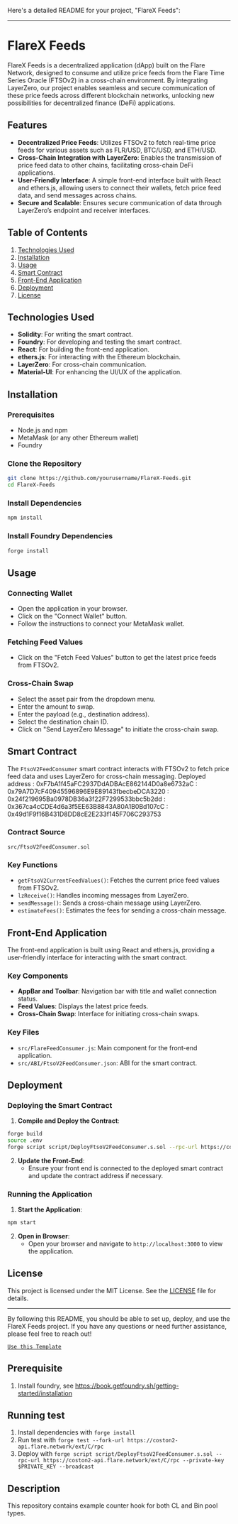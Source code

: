 Here's a detailed README for your project, "FlareX Feeds":

---

# FlareX Feeds

FlareX Feeds is a decentralized application (dApp) built on the Flare Network, designed to consume and utilize price feeds from the Flare Time Series Oracle (FTSOv2) in a cross-chain environment. By integrating LayerZero, our project enables seamless and secure communication of these price feeds across different blockchain networks, unlocking new possibilities for decentralized finance (DeFi) applications.

## Features

- **Decentralized Price Feeds**: Utilizes FTSOv2 to fetch real-time price feeds for various assets such as FLR/USD, BTC/USD, and ETH/USD.
- **Cross-Chain Integration with LayerZero**: Enables the transmission of price feed data to other chains, facilitating cross-chain DeFi applications.
- **User-Friendly Interface**: A simple front-end interface built with React and ethers.js, allowing users to connect their wallets, fetch price feed data, and send messages across chains.
- **Secure and Scalable**: Ensures secure communication of data through LayerZero’s endpoint and receiver interfaces.

## Table of Contents

1. [Technologies Used](#technologies-used)
2. [Installation](#installation)
3. [Usage](#usage)
4. [Smart Contract](#smart-contract)
5. [Front-End Application](#front-end-application)
6. [Deployment](#deployment)
7. [License](#license)

## Technologies Used

- **Solidity**: For writing the smart contract.
- **Foundry**: For developing and testing the smart contract.
- **React**: For building the front-end application.
- **ethers.js**: For interacting with the Ethereum blockchain.
- **LayerZero**: For cross-chain communication.
- **Material-UI**: For enhancing the UI/UX of the application.

## Installation

### Prerequisites

- Node.js and npm
- MetaMask (or any other Ethereum wallet)
- Foundry

### Clone the Repository

```bash
git clone https://github.com/yourusername/FlareX-Feeds.git
cd FlareX-Feeds
```

### Install Dependencies

```bash
npm install
```

### Install Foundry Dependencies

```bash
forge install
```

## Usage

### Connecting Wallet

- Open the application in your browser.
- Click on the "Connect Wallet" button.
- Follow the instructions to connect your MetaMask wallet.

### Fetching Feed Values

- Click on the "Fetch Feed Values" button to get the latest price feeds from FTSOv2.

### Cross-Chain Swap

- Select the asset pair from the dropdown menu.
- Enter the amount to swap.
- Enter the payload (e.g., destination address).
- Select the destination chain ID.
- Click on "Send LayerZero Message" to initiate the cross-chain swap.

## Smart Contract

The `FtsoV2FeedConsumer` smart contract interacts with FTSOv2 to fetch price feed data and uses LayerZero for cross-chain messaging.
Deployed address : 0xF7bA1f45aFC2937DdADBAcE862144D0a8e6732aC
                 : 0x79A7D7cF40945596896E9E89143fbecbeDCA3220
                 : 0x24f219695Ba0978DB36a3f22F7299533bbc5b2dd
                 : 0x367ca4cCDE4d6a3f5EE63B8843A80A1B0Bd107cC
                 : 0x49d1F9f16B431D8DD8cE2E233f145F706C293753


### Contract Source

`src/FtsoV2FeedConsumer.sol`

### Key Functions

- `getFtsoV2CurrentFeedValues()`: Fetches the current price feed values from FTSOv2.
- `lzReceive()`: Handles incoming messages from LayerZero.
- `sendMessage()`: Sends a cross-chain message using LayerZero.
- `estimateFees()`: Estimates the fees for sending a cross-chain message.

## Front-End Application

The front-end application is built using React and ethers.js, providing a user-friendly interface for interacting with the smart contract.

### Key Components

- **AppBar and Toolbar**: Navigation bar with title and wallet connection status.
- **Feed Values**: Displays the latest price feeds.
- **Cross-Chain Swap**: Interface for initiating cross-chain swaps.

### Key Files

- `src/FlareFeedConsumer.js`: Main component for the front-end application.
- `src/ABI/FtsoV2FeedConsumer.json`: ABI for the smart contract.

## Deployment

### Deploying the Smart Contract

1. **Compile and Deploy the Contract**:

```bash
forge build
source .env
forge script script/DeployFtsoV2FeedConsumer.s.sol --rpc-url https://coston-api.flare.network/ext/C/rpc --private-key $PRIVATE_KEY --broadcast
```

2. **Update the Front-End**:
   - Ensure your front end is connected to the deployed smart contract and update the contract address if necessary.

### Running the Application

1. **Start the Application**:

```bash
npm start
```

2. **Open in Browser**:
   - Open your browser and navigate to `http://localhost:3000` to view the application.

## License

This project is licensed under the MIT License. See the [LICENSE](LICENSE) file for details.

---

By following this README, you should be able to set up, deploy, and use the FlareX Feeds project. If you have any questions or need further assistance, please feel free to reach out!

[`Use this Template`](https://github.com/new?owner=pancakeswap&template_name=pancake-v4-hooks-template&template_owner=pancakeswap)

## Prerequisite

1. Install foundry, see https://book.getfoundry.sh/getting-started/installation

## Running test

1. Install dependencies with `forge install`
2. Run test with `forge test --fork-url https://coston2-api.flare.network/ext/C/rpc`
3. Deploy with  `forge script script/DeployFtsoV2FeedConsumer.s.sol --rpc-url https://coston2-api.flare.network/ext/C/rpc --private-key $PRIVATE_KEY --broadcast`


## Description

This repository contains example counter hook for both CL and Bin pool types. 


